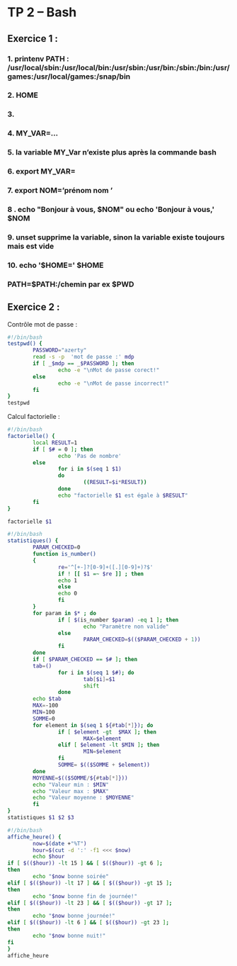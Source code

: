 # **TP 2 – Bash**

## Exercice 1 :

### 1. printenv PATH : /usr/local/sbin:/usr/local/bin:/usr/sbin:/usr/bin:/sbin:/bin:/usr/games:/usr/local/games:/snap/bin

### 2. HOME

### 3.

### 4.  MY_VAR=…

### 5. la variable MY_Var n’existe plus après la commande bash

### 6. export MY_VAR=

### 7. export NOM=’prénom nom ’

### 8 . echo "Bonjour à vous, $NOM" ou echo 'Bonjour à vous,' $NOM

### 9. unset supprime la variable, sinon la variable existe toujours mais est vide

### 10.  echo '$HOME=' $HOME


### PATH=$PATH:/chemin par ex $PWD

## Exercice 2 :
 
Contrôle mot de passe :

```bash
#!/bin/bash
testpwd() {
        PASSWORD="azerty"
        read -s -p  'mot de passe :' mdp
        if [ _$mdp == _$PASSWORD ]; then
                echo -e "\nMot de passe corect!"
        else
                echo -e "\nMot de passe incorrect!"
        fi
}
testpwd
```

Calcul factorielle :

```bash
#!/bin/bash
factorielle() {
        local RESULT=1
        if [ $# = 0 ]; then
                echo 'Pas de nombre'
        else
                for i in $(seq 1 $1)
                do
                        ((RESULT=$i*RESULT))
                done
                echo "factorielle $1 est égale à $RESULT"
        fi
}

factorielle $1
```
```bash
#!/bin/bash
statistiques() {
        PARAM_CHECKED=0
        function is_number()
        {
                re='^[+-]?[0-9]+([.][0-9]+)?$'
                if ! [[ $1 =~ $re ]] ; then
                echo 1
                else
                echo 0
                fi
        }
        for param in $* ; do
                if [ $(is_number $param) -eq 1 ]; then
                        echo "Paramètre non valide"
                else
                        PARAM_CHECKED=$(($PARAM_CHECKED + 1))
                fi
        done
        if [ $PARAM_CHECKED == $# ]; then
        tab=()
                for i in $(seq 1 $#); do
                        tab[$i]=$1
                        shift
                done
        echo $tab
        MAX=-100
        MIN=100
        SOMME=0
        for element in $(seq 1 ${#tab[*]}); do
                if [ $element -gt  $MAX ]; then
                        MAX=$element
                elif [ $element -lt $MIN ]; then
                        MIN=$element
                fi
                SOMME= $(($SOMME + $element))
        done
        MOYENNE=$(($SOMME/${#tab[*]}))
        echo "Valeur min : $MIN"
        echo "Valeur max : $MAX"
        echo "Valeur moyenne : $MOYENNE"
        fi
}
statistiques $1 $2 $3
```

```bash
#!/bin/bash
affiche_heure() {
        now=$(date +"%T")
        hour=$(cut -d ':' -f1 <<< $now)
        echo $hour
if [ $(($hour)) -lt 15 ] && [ $(($hour)) -gt 6 ];
then
        echo "$now bonne soirée"
elif [ $(($hour)) -lt 17 ] && [ $(($hour)) -gt 15 ];
then
        echo "$now bonne fin de journée!"
elif [ $(($hour)) -lt 23 ] && [ $(($hour)) -gt 17 ];
then
        echo "$now bonne journée!"
elif [ $(($hour)) -lt 6 ] && [ $(($hour)) -gt 23 ];
then
        echo "$now bonne nuit!"
fi
}
affiche_heure
```